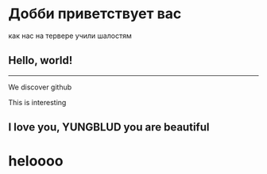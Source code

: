 # Добби приветствует вас
как нас на тервере учили шалостям
## Hello, world!
*** 
We discover github

This is interesting

I love you, YUNGBLUD
you are beautiful
-------
heloooo
========

